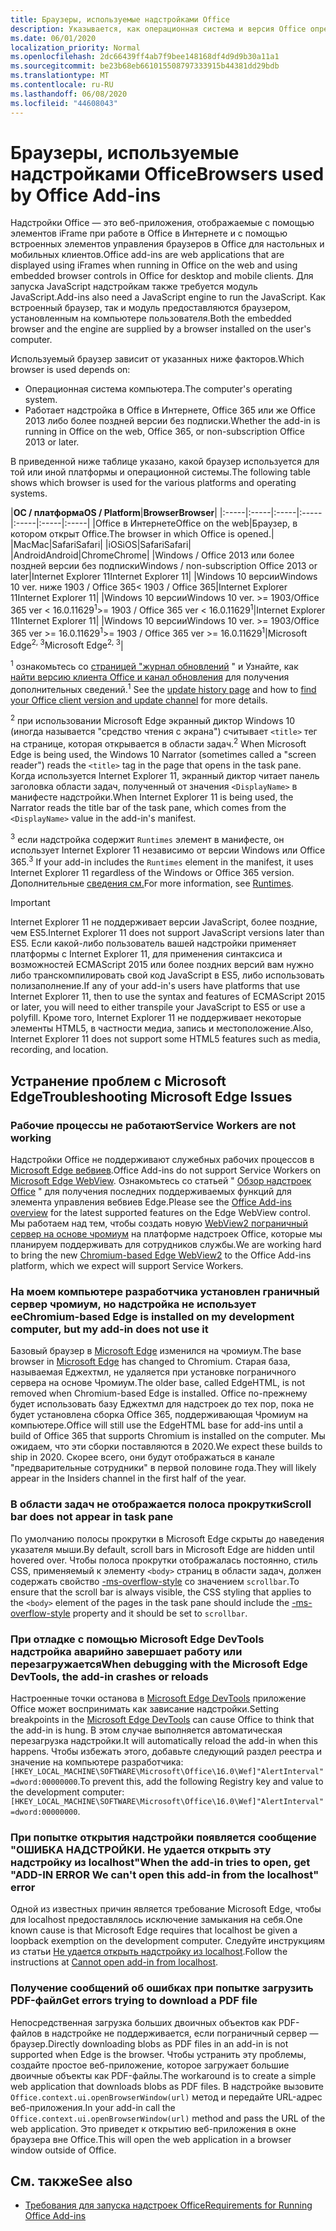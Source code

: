 ```yaml
---
title: Браузеры, используемые надстройками Office
description: Указывается, как операционная система и версия Office определяют браузер, используемый надстройками Office.
ms.date: 06/01/2020
localization_priority: Normal
ms.openlocfilehash: 2dc66439ff4ab7f9bee148168df4d9d9b30a11a1
ms.sourcegitcommit: be23b68eb661015508797333915b44381dd29bdb
ms.translationtype: MT
ms.contentlocale: ru-RU
ms.lasthandoff: 06/08/2020
ms.locfileid: "44608043"
---
```

# <a name="browsers-used-by-office-add-ins"></a><span data-ttu-id="5669e-103">Браузеры, используемые надстройками Office</span><span class="sxs-lookup"><span data-stu-id="5669e-103">Browsers used by Office Add-ins</span></span>

<span data-ttu-id="5669e-104">Надстройки Office — это веб-приложения, отображаемые с помощью элементов iFrame при работе в Office в Интернете и с помощью встроенных элементов управления браузеров в Office для настольных и мобильных клиентов.</span><span class="sxs-lookup"><span data-stu-id="5669e-104">Office add-ins are web applications that are displayed using iFrames when running in Office on the web and using embedded browser controls in Office for desktop and mobile clients.</span></span> <span data-ttu-id="5669e-105">Для запуска JavaScript надстройкам также требуется модуль JavaScript.</span><span class="sxs-lookup"><span data-stu-id="5669e-105">Add-ins also need a JavaScript engine to run the JavaScript.</span></span> <span data-ttu-id="5669e-106">Как встроенный браузер, так и модуль предоставляются браузером, установленным на компьютере пользователя.</span><span class="sxs-lookup"><span data-stu-id="5669e-106">Both the embedded browser and the engine are supplied by a browser installed on the user's computer.</span></span>

<span data-ttu-id="5669e-107">Используемый браузер зависит от указанных ниже факторов.</span><span class="sxs-lookup"><span data-stu-id="5669e-107">Which browser is used depends on:</span></span>

- <span data-ttu-id="5669e-108">Операционная система компьютера.</span><span class="sxs-lookup"><span data-stu-id="5669e-108">The computer's operating system.</span></span>
- <span data-ttu-id="5669e-109">Работает надстройка в Office в Интернете, Office 365 или же Office 2013 либо более поздней версии без подписки.</span><span class="sxs-lookup"><span data-stu-id="5669e-109">Whether the add-in is running in Office on the web, Office 365, or non-subscription Office 2013 or later.</span></span>

<span data-ttu-id="5669e-110">В приведенной ниже таблице указано, какой браузер используется для той или иной платформы и операционной системы.</span><span class="sxs-lookup"><span data-stu-id="5669e-110">The following table shows which browser is used for the various platforms and operating systems.</span></span>

|<span data-ttu-id="5669e-111">**ОС / платформа**</span><span class="sxs-lookup"><span data-stu-id="5669e-111">**OS / Platform**</span></span>|<span data-ttu-id="5669e-112">**Browser**</span><span class="sxs-lookup"><span data-stu-id="5669e-112">**Browser**</span></span>|
|:-----|:-----|:-----|:-----|:-----|:-----|:-----|
|<span data-ttu-id="5669e-113">Office в Интернете</span><span class="sxs-lookup"><span data-stu-id="5669e-113">Office on the web</span></span>|<span data-ttu-id="5669e-114">Браузер, в котором открыт Office.</span><span class="sxs-lookup"><span data-stu-id="5669e-114">The browser in which Office is opened.</span></span>|
|<span data-ttu-id="5669e-115">Mac</span><span class="sxs-lookup"><span data-stu-id="5669e-115">Mac</span></span>|<span data-ttu-id="5669e-116">Safari</span><span class="sxs-lookup"><span data-stu-id="5669e-116">Safari</span></span>|
|<span data-ttu-id="5669e-117">iOS</span><span class="sxs-lookup"><span data-stu-id="5669e-117">iOS</span></span>|<span data-ttu-id="5669e-118">Safari</span><span class="sxs-lookup"><span data-stu-id="5669e-118">Safari</span></span>|
|<span data-ttu-id="5669e-119">Android</span><span class="sxs-lookup"><span data-stu-id="5669e-119">Android</span></span>|<span data-ttu-id="5669e-120">Chrome</span><span class="sxs-lookup"><span data-stu-id="5669e-120">Chrome</span></span>|
|<span data-ttu-id="5669e-121">Windows / Office 2013 или более поздней версии без подписки</span><span class="sxs-lookup"><span data-stu-id="5669e-121">Windows / non-subscription Office 2013 or later</span></span>|<span data-ttu-id="5669e-122">Internet Explorer 11</span><span class="sxs-lookup"><span data-stu-id="5669e-122">Internet Explorer 11</span></span>|
|<span data-ttu-id="5669e-123">Windows 10 версии</span><span class="sxs-lookup"><span data-stu-id="5669e-123">Windows 10 ver.</span></span> <span data-ttu-id="5669e-124">ниже 1903 / Office 365</span><span class="sxs-lookup"><span data-stu-id="5669e-124">< 1903 / Office 365</span></span>|<span data-ttu-id="5669e-125">Internet Explorer 11</span><span class="sxs-lookup"><span data-stu-id="5669e-125">Internet Explorer 11</span></span>|
|<span data-ttu-id="5669e-126">Windows 10 версии</span><span class="sxs-lookup"><span data-stu-id="5669e-126">Windows 10 ver.</span></span> <span data-ttu-id="5669e-127">>= 1903/Office 365 ver < 16.0.11629<sup>1</sup></span><span class="sxs-lookup"><span data-stu-id="5669e-127">>= 1903 / Office 365 ver < 16.0.11629<sup>1</sup></span></span>|<span data-ttu-id="5669e-128">Internet Explorer 11</span><span class="sxs-lookup"><span data-stu-id="5669e-128">Internet Explorer 11</span></span>|
|<span data-ttu-id="5669e-129">Windows 10 версии</span><span class="sxs-lookup"><span data-stu-id="5669e-129">Windows 10 ver.</span></span> <span data-ttu-id="5669e-130">>= 1903/Office 365 ver >= 16.0.11629<sup>1</sup></span><span class="sxs-lookup"><span data-stu-id="5669e-130">>= 1903 / Office 365 ver >= 16.0.11629<sup>1</sup></span></span>|<span data-ttu-id="5669e-131">Microsoft Edge<sup>2, 3</sup></span><span class="sxs-lookup"><span data-stu-id="5669e-131">Microsoft Edge<sup>2, 3</sup></span></span>|

<span data-ttu-id="5669e-132"><sup>1</sup> ознакомьтесь со [страницей "журнал обновлений](/officeupdates/update-history-office365-proplus-by-date) " и Узнайте, как [найти версию клиента Office и канал обновления](https://support.office.com/article/What-version-of-Office-am-I-using-932788b8-a3ce-44bf-bb09-e334518b8b19) для получения дополнительных сведений.</span><span class="sxs-lookup"><span data-stu-id="5669e-132"><sup>1</sup> See the [update history page](/officeupdates/update-history-office365-proplus-by-date) and how to [find your Office client version and update channel](https://support.office.com/article/What-version-of-Office-am-I-using-932788b8-a3ce-44bf-bb09-e334518b8b19) for more details.</span></span>

<span data-ttu-id="5669e-133"><sup>2</sup> при использовании Microsoft Edge экранный диктор Windows 10 (иногда называется "средство чтения с экрана") считывает `<title>` тег на странице, которая открывается в области задач.</span><span class="sxs-lookup"><span data-stu-id="5669e-133"><sup>2</sup> When Microsoft Edge is being used, the Windows 10 Narrator (sometimes called a "screen reader") reads the `<title>` tag in the page that opens in the task pane.</span></span> <span data-ttu-id="5669e-134">Когда используется Internet Explorer 11, экранный диктор читает панель заголовка области задач, полученный от значения `<DisplayName>` в манифесте надстройки.</span><span class="sxs-lookup"><span data-stu-id="5669e-134">When Internet Explorer 11 is being used, the Narrator reads the title bar of the task pane, which comes from the `<DisplayName>` value in the add-in's manifest.</span></span>

<span data-ttu-id="5669e-135"><sup>3</sup> если надстройка содержит `Runtimes` элемент в манифесте, он использует Internet Explorer 11 независимо от версии Windows или Office 365.</span><span class="sxs-lookup"><span data-stu-id="5669e-135"><sup>3</sup> If your add-in includes the `Runtimes` element in the manifest, it uses Internet Explorer 11 regardless of the Windows or Office 365 version.</span></span> <span data-ttu-id="5669e-136">Дополнительные [сведения см.](../reference/manifest/runtimes.md)</span><span class="sxs-lookup"><span data-stu-id="5669e-136">For more information, see [Runtimes](../reference/manifest/runtimes.md).</span></span>

> [!IMPORTANT]
> <span data-ttu-id="5669e-137">Internet Explorer 11 не поддерживает версии JavaScript, более поздние, чем ES5.</span><span class="sxs-lookup"><span data-stu-id="5669e-137">Internet Explorer 11 does not support JavaScript versions later than ES5.</span></span> <span data-ttu-id="5669e-138">Если какой-либо пользователь вашей надстройки применяет платформы с Internet Explorer 11, для применения синтаксиса и возможностей ECMAScript 2015 или более поздних версий вам нужно либо транскомпилировать свой код JavaScript в ES5, либо использовать полизаполнение.</span><span class="sxs-lookup"><span data-stu-id="5669e-138">If any of your add-in's users have platforms that use Internet Explorer 11, then to use the syntax and features of ECMAScript 2015 or later, you will need to either transpile your JavaScript to ES5 or use a polyfill.</span></span> <span data-ttu-id="5669e-139">Кроме того, Internet Explorer 11 не поддерживает некоторые элементы HTML5, в частности медиа, запись и местоположение.</span><span class="sxs-lookup"><span data-stu-id="5669e-139">Also, Internet Explorer 11 does not support some HTML5 features such as media, recording, and location.</span></span>

## <a name="troubleshooting-microsoft-edge-issues"></a><span data-ttu-id="5669e-140">Устранение проблем с Microsoft Edge</span><span class="sxs-lookup"><span data-stu-id="5669e-140">Troubleshooting Microsoft Edge Issues</span></span>

### <a name="service-workers-are-not-working"></a><span data-ttu-id="5669e-141">Рабочие процессы не работают</span><span class="sxs-lookup"><span data-stu-id="5669e-141">Service Workers are not working</span></span>

<span data-ttu-id="5669e-142">Надстройки Office не поддерживают служебных рабочих процессов в [Microsoft Edge вебвиев](/microsoft-edge/hosting/webview).</span><span class="sxs-lookup"><span data-stu-id="5669e-142">Office Add-ins do not support Service Workers on [Microsoft Edge WebView](/microsoft-edge/hosting/webview).</span></span> <span data-ttu-id="5669e-143">Ознакомьтесь со статьей " [Обзор надстроек Office](../overview/office-add-ins.md) " для получения последних поддерживаемых функций для элемента управления вебвиев Edge.</span><span class="sxs-lookup"><span data-stu-id="5669e-143">Please see the [Office Add-ins overview](../overview/office-add-ins.md) for the latest supported features on the Edge WebView control.</span></span> <span data-ttu-id="5669e-144">Мы работаем над тем, чтобы создать новую [WebView2 пограничный сервер на основе чромиум](/microsoft-edge/hosting/webview2) на платформе надстроек Office, которые мы планируем поддерживать для сотрудников службы.</span><span class="sxs-lookup"><span data-stu-id="5669e-144">We are working hard to bring the new [Chromium-based Edge WebView2](/microsoft-edge/hosting/webview2) to the Office Add-ins platform, which we expect will support Service Workers.</span></span>

### <a name="chromium-based-edge-is-installed-on-my-development-computer-but-my-add-in-does-not-use-it"></a><span data-ttu-id="5669e-145">На моем компьютере разработчика установлен граничный сервер чромиум, но надстройка не использует ее</span><span class="sxs-lookup"><span data-stu-id="5669e-145">Chromium-based Edge is installed on my development computer, but my add-in does not use it</span></span>

<span data-ttu-id="5669e-146">Базовый браузер в [Microsoft Edge](https://support.microsoft.com/help/4501095/download-the-new-microsoft-edge-based-on-chromium) изменился на чромиум.</span><span class="sxs-lookup"><span data-stu-id="5669e-146">The base browser in [Microsoft Edge](https://support.microsoft.com/help/4501095/download-the-new-microsoft-edge-based-on-chromium) has changed to Chromium.</span></span> <span data-ttu-id="5669e-147">Старая база, называемая Еджехтмл, не удаляется при установке пограничного сервера на основе Чромиум.</span><span class="sxs-lookup"><span data-stu-id="5669e-147">The older base, called EdgeHTML, is not removed when Chromium-based Edge is installed.</span></span> <span data-ttu-id="5669e-148">Office по-прежнему будет использовать базу Еджехтмл для надстроек до тех пор, пока не будет установлена сборка Office 365, поддерживающая Чромиум на компьютере.</span><span class="sxs-lookup"><span data-stu-id="5669e-148">Office will still use the EdgeHTML base for add-ins until a build of Office 365 that supports Chromium is installed on the computer.</span></span> <span data-ttu-id="5669e-149">Мы ожидаем, что эти сборки поставляются в 2020.</span><span class="sxs-lookup"><span data-stu-id="5669e-149">We expect these builds to ship in 2020.</span></span> <span data-ttu-id="5669e-150">Скорее всего, они будут отображаться в канале "предварительные сотрудники" в первой половине года.</span><span class="sxs-lookup"><span data-stu-id="5669e-150">They will likely appear in the Insiders channel in the first half of the year.</span></span>

### <a name="scroll-bar-does-not-appear-in-task-pane"></a><span data-ttu-id="5669e-151">В области задач не отображается полоса прокрутки</span><span class="sxs-lookup"><span data-stu-id="5669e-151">Scroll bar does not appear in task pane</span></span>

<span data-ttu-id="5669e-152">По умолчанию полосы прокрутки в Microsoft Edge скрыты до наведения указателя мыши.</span><span class="sxs-lookup"><span data-stu-id="5669e-152">By default, scroll bars in Microsoft Edge are hidden until hovered over.</span></span> <span data-ttu-id="5669e-153">Чтобы полоса прокрутки отображалась постоянно, стиль CSS, применяемый к элементу `<body>` страниц в области задач, должен содержать свойство [-ms-overflow-style](https://developer.mozilla.org/docs/Web/CSS/-ms-overflow-style) со значением `scrollbar`.</span><span class="sxs-lookup"><span data-stu-id="5669e-153">To ensure that the scroll bar is always visible, the CSS styling that applies to the `<body>` element of the pages in the task pane should include the [-ms-overflow-style](https://developer.mozilla.org/docs/Web/CSS/-ms-overflow-style) property and it should be set to `scrollbar`.</span></span> 

### <a name="when-debugging-with-the-microsoft-edge-devtools-the-add-in-crashes-or-reloads"></a><span data-ttu-id="5669e-154">При отладке с помощью Microsoft Edge DevTools надстройка аварийно завершает работу или перезагружается</span><span class="sxs-lookup"><span data-stu-id="5669e-154">When debugging with the Microsoft Edge DevTools, the add-in crashes or reloads</span></span>

<span data-ttu-id="5669e-155">Настроенные точки останова в [Microsoft Edge DevTools](https://www.microsoft.com/p/microsoft-edge-devtools-preview/9mzbfrmz0mnj?rtc=1&activetab=pivot%3Aoverviewtab) приложение Office может воспринимать как зависание надстройки.</span><span class="sxs-lookup"><span data-stu-id="5669e-155">Setting breakpoints in the [Microsoft Edge DevTools](https://www.microsoft.com/p/microsoft-edge-devtools-preview/9mzbfrmz0mnj?rtc=1&activetab=pivot%3Aoverviewtab) can cause Office to think that the add-in is hung.</span></span> <span data-ttu-id="5669e-156">В этом случае выполняется автоматическая перезагрузка надстройки.</span><span class="sxs-lookup"><span data-stu-id="5669e-156">It will automatically reload the add-in when this happens.</span></span> <span data-ttu-id="5669e-157">Чтобы избежать этого, добавьте следующий раздел реестра и значение на компьютере разработчика: `[HKEY_LOCAL_MACHINE\SOFTWARE\Microsoft\Office\16.0\Wef]"AlertInterval"=dword:00000000`.</span><span class="sxs-lookup"><span data-stu-id="5669e-157">To prevent this, add the following Registry key and value to the development computer: `[HKEY_LOCAL_MACHINE\SOFTWARE\Microsoft\Office\16.0\Wef]"AlertInterval"=dword:00000000`.</span></span>

### <a name="when-the-add-in-tries-to-open-get-add-in-error-we-cant-open-this-add-in-from-the-localhost-error"></a><span data-ttu-id="5669e-158">При попытке открытия надстройки появляется сообщение "ОШИБКА НАДСТРОЙКИ. Не удается открыть эту надстройку из localhost"</span><span class="sxs-lookup"><span data-stu-id="5669e-158">When the add-in tries to open, get "ADD-IN ERROR We can't open this add-in from the localhost" error</span></span>

<span data-ttu-id="5669e-159">Одной из известных причин является требование Microsoft Edge, чтобы для localhost предоставлялось исключение замыкания на себя.</span><span class="sxs-lookup"><span data-stu-id="5669e-159">One known cause is that Microsoft Edge requires that localhost be given a loopback exemption on the development computer.</span></span> <span data-ttu-id="5669e-160">Следуйте инструкциям из статьи [Не удается открыть надстройку из localhost](/office/troubleshoot/error-messages/cannot-open-add-in-from-localhost).</span><span class="sxs-lookup"><span data-stu-id="5669e-160">Follow the instructions at [Cannot open add-in from localhost](/office/troubleshoot/error-messages/cannot-open-add-in-from-localhost).</span></span>

### <a name="get-errors-trying-to-download-a-pdf-file"></a><span data-ttu-id="5669e-161">Получение сообщений об ошибках при попытке загрузить PDF-файл</span><span class="sxs-lookup"><span data-stu-id="5669e-161">Get errors trying to download a PDF file</span></span>

<span data-ttu-id="5669e-162">Непосредственная загрузка больших двоичных объектов как PDF-файлов в надстройке не поддерживается, если пограничный сервер — браузер.</span><span class="sxs-lookup"><span data-stu-id="5669e-162">Directly downloading blobs as PDF files in an add-in is not supported when Edge is the browser.</span></span> <span data-ttu-id="5669e-163">Чтобы устранить эту проблемы, создайте простое веб-приложение, которое загружает большие двоичные объекты как PDF-файлы.</span><span class="sxs-lookup"><span data-stu-id="5669e-163">The workaround is to create a simple web application that downloads blobs as PDF files.</span></span> <span data-ttu-id="5669e-164">В надстройке вызовите `Office.context.ui.openBrowserWindow(url)` метод и передайте URL-адрес веб-приложения.</span><span class="sxs-lookup"><span data-stu-id="5669e-164">In your add-in call the `Office.context.ui.openBrowserWindow(url)` method and pass the URL of the web application.</span></span> <span data-ttu-id="5669e-165">Это приведет к открытию веб-приложения в окне браузера вне Office.</span><span class="sxs-lookup"><span data-stu-id="5669e-165">This will open the web application in a browser window outside of Office.</span></span>

## <a name="see-also"></a><span data-ttu-id="5669e-166">См. также</span><span class="sxs-lookup"><span data-stu-id="5669e-166">See also</span></span>

- [<span data-ttu-id="5669e-167">Требования для запуска надстроек Office</span><span class="sxs-lookup"><span data-stu-id="5669e-167">Requirements for Running Office Add-ins</span></span>](requirements-for-running-office-add-ins.md)
